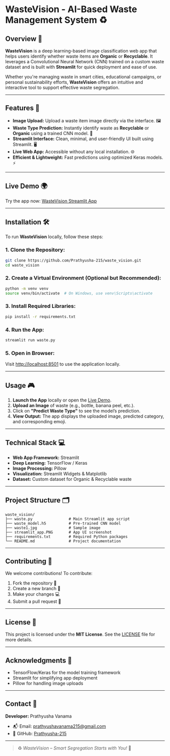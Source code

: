 # WasteVision - AI-Based Waste Management System ♻️  

## Overview 📜  
**WasteVision** is a deep learning-based image classification web app that helps users identify whether waste items are **Organic** or **Recyclable**. It leverages a Convolutional Neural Network (CNN) trained on a custom waste dataset and is built with **Streamlit** for quick deployment and ease of use.

Whether you're managing waste in smart cities, educational campaigns, or personal sustainability efforts, **WasteVision** offers an intuitive and interactive tool to support effective waste segregation.

---

## Features 🚀  
- **Image Upload:** Upload a waste item image directly via the interface. 🖼️  
- **Waste Type Prediction:** Instantly identify waste as **Recyclable** or **Organic** using a trained CNN model. 🧠  
- **Streamlit Interface:** Clean, minimal, and user-friendly UI built using Streamlit. 🖥️  
- **Live Web App:** Accessible without any local installation. 🌐  
- **Efficient & Lightweight:** Fast predictions using optimized Keras models. ⚡  

---

## Live Demo 🌍  
Try the app now: [WasteVision Streamlit App](https://wastevision-jtboe6gjqeysbhtdghrk8f.streamlit.app/)

---

## Installation 🛠️  
To run **WasteVision** locally, follow these steps:

### 1. Clone the Repository:
```bash
git clone https://github.com/Prathyusha-215/waste_vision.git
cd waste_vision
```

### 2. Create a Virtual Environment (Optional but Recommended):
```bash
python -m venv venv
source venv/bin/activate  # On Windows, use venv\Scripts\activate
```

### 3. Install Required Libraries:
```bash
pip install -r requirements.txt
```

### 4. Run the App:
```bash
streamlit run waste.py
```

### 5. Open in Browser:
Visit [http://localhost:8501](http://localhost:8501) to use the application locally.

---

## Usage 🎮  
1. **Launch the App** locally or open the [Live Demo](https://wastevision-jtboe6gjqeysbhtdghrk8f.streamlit.app/).  
2. **Upload an Image** of waste (e.g., bottle, banana peel, etc.).  
3. Click on **"Predict Waste Type"** to see the model’s prediction.  
4. **View Output:** The app displays the uploaded image, predicted category, and corresponding emoji.  

---

## Technical Stack 💻  
- **Web App Framework:** Streamlit  
- **Deep Learning:** TensorFlow / Keras  
- **Image Processing:** Pillow  
- **Visualization:** Streamlit Widgets & Matplotlib  
- **Dataset:** Custom dataset for Organic & Recyclable waste  

---

## Project Structure 🗂️  
```plaintext
waste_vision/
├── waste.py                # Main Streamlit app script
├── waste_model.h5          # Pre-trained CNN model
├── waste1.jpg              # Sample image
├── streamlit_app.PNG       # App UI screenshot
├── requirements.txt        # Required Python packages
└── README.md               # Project documentation
```

---

## Contributing 🤝  
We welcome contributions! To contribute:

1. Fork the repository 🍴  
2. Create a new branch 🌿  
3. Make your changes 💻  
4. Submit a pull request 🔄  

---

## License 📜  
This project is licensed under the **MIT License**. See the [LICENSE](https://github.com/Prathyusha-215/waste_vision/blob/main/LICENSE) file for more details.

---

## Acknowledgments 🙏  
- TensorFlow/Keras for the model training framework  
- Streamlit for simplifying app deployment  
- Pillow for handling image uploads  

---

## Contact 📧  
**Developer:** Prathyusha Vanama  
- 📬 Email: prathyushavanama215@gmail.com  
- 🐙 GitHub: [Prathyusha-215](https://github.com/Prathyusha-215)  

---

> ♻️ *WasteVision – Smart Segregation Starts with You!* 🌱

